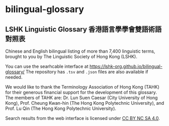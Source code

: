 # bilingual-glossary
## LSHK Linguistic Glossary 香港語言學學會雙語術語對照表

Chinese and English bilingual listing of more than 7,400 linguistic terms, brought to you by The Linguistic Society of Hong Kong (LSHK).

You can use the searhcable interface at https://lshk-org.github.io/bilingual-glossary/
The repository has `.tsv` and `.json` files are also available if needed. 

We would like to thank the Terminology Association of Hong Kong (TAHK) for their generous financial support for the development of this glossary. The members of TAHK are: Dr. Lun Suen Caesar (City University of Hong Kong), Prof. Cheung Kwan-hin (The Hong Kong Polytechnic University), and Prof. Lu Qin (The Hong Kong Polytechnic University).

Search results from the web interface is licensed under [CC BY NC SA 4.0](http://creativecommons.org/licenses/by-nc-sa/4.0/).